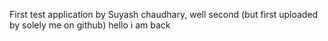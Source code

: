 First test application by Suyash chaudhary, well second (but first uploaded by solely me on github) hello i am back